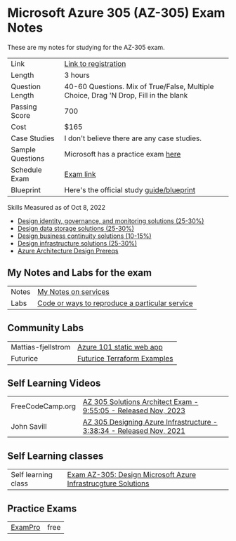 # Microsoft Azure 305 (AZ-305) Exam Notes

These are my notes for studying for the AZ-305 exam.

| | |
| --- | --- |
| Link | [Link to registration](https://learn.microsoft.com/en-us/certifications/exams/az-305/) |
| Length | 3 hours |
| Question Length | 40-60 Questions. Mix of True/False, Multiple Choice, Drag 'N Drop, Fill in the blank |
| Passing Score | 700 |
| Cost | $165 |
| Case Studies | I don't believe there are any case studies. |
| Sample Questions | Microsoft has a practice exam [here](https://login.microsoftonline.com/common/oauth2/v2.0/authorize?client_id=18fbca16-2224-45f6-85b0-f7bf2b39b3f3&scope=openid%20profile%20email%20offline_access&redirect_uri=https%3A%2F%2Flearn.microsoft.com%2F_themes%2Fdocs.theme%2Fmaster%2Fen-us%2F_themes%2Fglobal%2Fidentity-redirect.html&client-request-id=bf917771-3a31-4ebd-9b69-b70cfbbcb45c&response_mode=fragment&response_type=code&x-client-SKU=msal.js.browser&x-client-VER=2.33.0&client_info=1&code_challenge=ASi0lAVc4lHqVk7aODF098tQfl9lPGYwxAOLbvbtefA&code_challenge_method=S256&prompt=select_account&nonce=70954537-5ecb-4217-940c-81d700034328&state=eyJpZCI6ImNkNzkwZWRlLTM2MTItNGZlNS1iNmMyLTJjYTk5NDkzZWE0MiIsIm1ldGEiOnsiaW50ZXJhY3Rpb25UeXBlIjoicmVkaXJlY3QifX0%3D%7Chttps%253A%252F%252Flearn.microsoft.com%252Fen-us%252Fcertifications%252Fexams%252Faz-305%252Fpractice%252Fassessment%253Fassessment-type%253Dpractice%2526assessmentId%253D15%2526source%253Ddocs&sso_reload=true) |
| Schedule Exam | [Exam link](https://learn.microsoft.com/en-us/certifications/exams/az-305/) |
| Blueprint | Here's the official study [guide/blueprint](https://query.prod.cms.rt.microsoft.com/cms/api/am/binary/RWLFRU) |

Skills Measured as of Oct 8, 2022

* [Design identity, governance, and monitoring solutions (25-30%)](./services/identity-gov-monitoring/README.md)
* [Design data storage solutions (25-30%)](./services/storage/README.md)
* [Design business continuity solutions (10-15%)](./services/business-continuity/README.md)
* [Design infrastructure solutions (25-30%)](./services/infrastructure/README.md)
* [Azure Architecture Design Prereqs](./services/azure-architecture-design/README.md)

## My Notes and Labs for the exam

|  |  |
| --- | --- |
| Notes | [My Notes on services](./services/README.md) |
| Labs | [Code or ways to reproduce a particular service](./labs/README.md) |


## Community Labs

|  |  |
| --- | --- |
| Mattias-fjellstrom | [Azure 101 static web app](https://github.com/mattias-fjellstrom/azure-101-static-web-app) |
| Futurice | [Futurice Terraform Examples](https://github.com/futurice/terraform-examples?tab=readme-ov-file#azure-examples) |

## Self Learning Videos

|  |  |
| --- | --- |
| FreeCodeCamp.org | [AZ 305 Solutions Architect Exam - 9:55:05 - Released Nov, 2023](https://www.youtube.com/watch?v=i6NzKvGUsBs) |
| John Savill | [AZ 305 Designing Azure Infrastructure - 3:38:34 - Released Nov, 2021](https://www.youtube.com/watch?v=vq9LuCM4YP4) |

## Self Learning classes

|  |  |
| --- | --- |
| Self learning class | [Exam AZ-305: Design Microsoft Azure Infrastrucgture Solutions](https://learn.microsoft.com/en-us/credentials/certifications/exams/az-305/?wt.mc_id=esi_videos_youtube_wwl_coursevideos) |

## Practice Exams

|  |  |
| --- | --- |
| [ExamPro](https://www.exampro.co/az-305) | free |